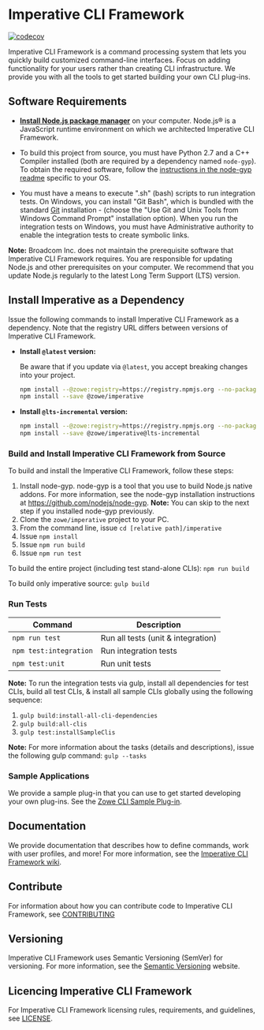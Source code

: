 # Imperative CLI Framework

[![codecov](https://codecov.io/gh/zowe/imperative/branch/master/graph/badge.svg)](https://codecov.io/gh/zowe/imperative)

Imperative CLI Framework is a command processing system that lets you quickly build customized command-line interfaces. Focus on adding functionality for your users rather than creating CLI infrastructure. We provide you with all the tools to get started building your own CLI plug-ins.

## Software Requirements

- [**Install Node.js package manager**](https://nodejs.org/en/download/package-manager) on your computer. Node.js® is a JavaScript runtime environment on which we architected Imperative CLI Framework.

- To build this project from source, you must have Python 2.7 and a C++ Compiler installed (both are required by a dependency named `node-gyp`). To obtain the required software, follow the [instructions in the node-gyp readme](https://github.com/nodejs/node-gyp#installation) specific to your OS. 

- You must have a means to execute ".sh" (bash) scripts to run integration tests. On Windows, you can install "Git Bash", which is bundled with the standard [Git](https://git-scm.com/downloads) installation - (choose the "Use Git and Unix Tools from Windows Command Prompt" installation option). When you run the integration tests on Windows, you must have Administrative authority to enable the integration tests to create symbolic links.

**Note:** Broadcom Inc. does not maintain the prerequisite software that Imperative CLI Framework requires. You are responsible for updating Node.js and other prerequisites on your computer. We recommend that you update Node.js regularly to the latest Long Term Support (LTS) version.

## Install Imperative as a Dependency

Issue the following commands to install Imperative CLI Framework as a dependency. Note that the registry URL differs between versions of Imperative CLI Framework.

- **Install `@latest` version:**

    Be aware that if you update via `@latest`, you accept breaking changes into your project.

    ``` bash
    npm install --@zowe:registry=https://registry.npmjs.org --no-package-lock --force
    npm install --save @zowe/imperative
    ```

- **Install `@lts-incremental` version:**

    ``` bash
    npm install --@zowe:registry=https://registry.npmjs.org --no-package-lock --force
    npm install --save @zowe/imperative@lts-incremental
    ```


### Build and Install Imperative CLI Framework from Source
To build and install the Imperative CLI Framework, follow these steps:

1. Install node-gyp. node-gyp is a tool that you use to build Node.js native addons. For more information, see the node-gyp installation instructions at https://github.com/nodejs/node-gyp.
**Note:** You can skip to the next step if you installed node-gyp previously.
1. Clone the `zowe/imperative` project to your PC.
2. From the command line, issue `cd [relative path]/imperative`
3. Issue `npm install`
4. Issue `npm run build`
5. Issue `npm run test`

To build the entire project (including test stand-alone CLIs):
`npm run build`

To build only imperative source:
`gulp build`

### Run Tests
Command | Description
--- | ---
`npm run test` | Run all tests (unit & integration)
`npm test:integration` | Run integration tests
`npm test:unit` | Run unit tests

**Note:** To run the integration tests via gulp, install all dependencies for test CLIs, build all test CLIs, & install all sample CLIs globally using the following sequence:
1. `gulp build:install-all-cli-dependencies`
2. `gulp build:all-clis`
3. `gulp test:installSampleClis`

 **Note:** For more information about the tasks (details and descriptions), issue the following gulp command:
 `gulp --tasks`

### Sample Applications

We provide a sample plug-in that you can use to get started developing your own plug-ins. See the [Zowe CLI Sample Plug-in](https://github.com/zowe/zowe-cli-sample-plugin).

## Documentation
We provide documentation that describes how to define commands, work with user profiles, and more! For more information, see the [Imperative CLI Framework wiki](https://github.com/zowe/imperative/wiki).

## Contribute
For information about how you can contribute code to Imperative CLI Framework, see [CONTRIBUTING](CONTRIBUTING.md)

## Versioning
Imperative CLI Framework uses Semantic Versioning (SemVer) for versioning. For more information, see the [Semantic Versioning](https://semver.org/) website.

## Licencing Imperative CLI Framework
For Imperative CLI Framework licensing rules, requirements, and guidelines, see [LICENSE](LICENSE).
